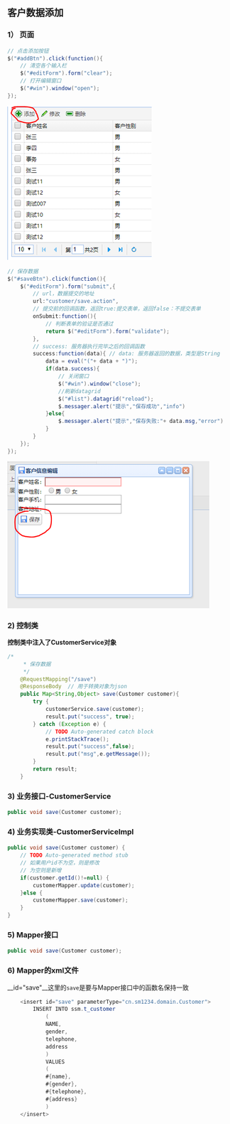 ## 客户数据添加

### 1） 页面

```java
// 点击添加按钮
$("#addBtn").click(function(){
    // 清空各个输入栏
    $("#editForm").form("clear");
    // 打开编辑窗口
    $("#win").window("open");
});
```

![](./添加按钮.PNG)

```java
// 保存数据
$("#saveBtn").click(function(){
    $("#editForm").form("submit",{
        // url，数据提交的地址
        url:"customer/save.action",
        // 提交前的回调函数，返回true:提交表单，返回false：不提交表单
        onSubmit:function(){
            // 判断表单的验证是否通过
            return $("#editForm").form("validate");
        },
        // success: 服务器执行完毕之后的回调函数
        success:function(data){ // data: 服务器返回的数据，类型是String
            data = eval("("+ data + ")");
            if(data.success){
                // 关闭窗口
                $("#win").window("close");
                //刷新datagrid
                $("#list").datagrid("reload");
                $.messager.alert("提示","保存成功","info")
            }else{
                $.messager.alert("提示","保存失败:"+ data.msg,"error")
            }
        }
    });
});
```

![](./保存按钮.PNG)

### 2)  控制类

__控制类中注入了CustomerService对象__

```java
/*
	 * 保存数据
	 */
	@RequestMapping("/save")
	@ResponseBody  // 用于转换对象为json
	public Map<String,Object> save(Customer customer){
		try {
			customerService.save(customer);
			result.put("success", true);
		} catch (Exception e) {
			// TODO Auto-generated catch block
			e.printStackTrace();
			result.put("success",false);
			result.put("msg",e.getMessage());
		}
		return result;
	}
```



### 3) 业务接口-CustomerService

```java
public void save(Customer customer);
```



### 4) 业务实现类-CustomerServiceImpl

```java
public void save(Customer customer) {
    // TODO Auto-generated method stub
    // 如果用户id不为空，则是修改
    // 为空则是新增
    if(customer.getId()!=null) {
        customerMapper.update(customer);
    }else {
        customerMapper.save(customer);
    }
}
```

### 5) Mapper接口

```java
public void save(Customer customer);
```

### 6) Mapper的xml文件

__id="save"__这里的`save`是要与Mapper接口中的函数名保持一致

```java
	<insert id="save" parameterType="cn.sm1234.domain.Customer">
		INSERT INTO ssm.t_customer
			(
			NAME,
			gender,
			telephone,
			address
			)
			VALUES
			(
			#{name},
			#{gender},
			#{telephone},
			#{address}
			)
	</insert>
```





